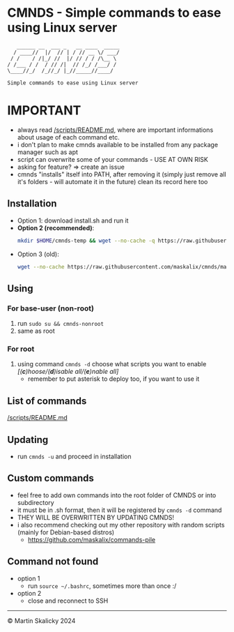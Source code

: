 # CMNDS - Simple commands to ease using Linux server
```
   ______ __  ___ _   __ ____  _____
  / ____//  |/  // | / // __ \/ ___/
 / /    / /|_/ //  |/ // / / /\__ \ 
/ /___ / /  / // /|  // /_/ /___/ / 
\____//_/  /_//_/ |_//_____//____/

Simple commands to ease using Linux server                            
```                                
# IMPORTANT
- always read <a href="https://github.com/maskalix/cmnds/blob/main/scripts/README.md">/scripts/README.md</a>, where are important informations about usage of each command etc.
- i don't plan to make cmnds available to be installed from any package manager such as apt
- script can overwrite some of your commands - USE AT OWN RISK
- asking for feature? => create an issue
- cmnds "installs" itself into PATH, after removing it (simply just remove all it's folders - will automate it in the future) clean its record here too
## Installation
- Option 1: download install.sh and run it
- **Option 2 (recommended)**:
   ```bash
   mkdir $HOME/cmnds-temp && wget --no-cache -q https://raw.githubusercontent.com/maskalix/cmnds/main/install.sh -P $HOME/cmnds-temp && chmod +x $HOME/cmnds-temp/install.sh && $HOME/cmnds-temp/install.sh && rm $HOME/cmnds-temp/install.sh
   ```
- Option 3 (old):
   ```bash
   wget --no-cache https://raw.githubusercontent.com/maskalix/cmnds/main/install.sh && chmod +x install.sh && ./install.sh && rm install.sh
   ```
## Using
### For base-user (non-root)
1. run `sudo su && cmnds-nonroot`
2. same as root
### For root
1. using command `cmnds -d` choose what scripts you want to enable *[(**c**)hoose/(**d**)isable all/(**e**)nable all]*
   - remember to put asterisk to deploy too, if you want to use it
  
## List of commands
   <a href="https://github.com/maskalix/cmnds/blob/main/scripts/README.md">/scripts/README.md</a>

## Updating 
- run `cmnds -u` and proceed in installation

## Custom commands
- feel free to add own commands into the root folder of CMNDS or into subdirectory
- it must be in .sh format, then it will be registered by `cmnds -d` command
- THEY WILL BE OVERWRITTEN BY UPDATING CMNDS!
- i also recommend checking out my other repository with random scripts (mainly for Debian-based distros)
   - https://github.com/maskalix/commands-pile

## Command not found
- option 1
   -  run `source ~/.bashrc`, sometimes more than once :/
- option 2
   - close and reconnect to SSH
---
© Martin Skalicky 2024
